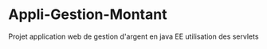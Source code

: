 # Appli-Gestion-Montant
Projet application web de gestion d'argent en java EE utilisation des servlets
